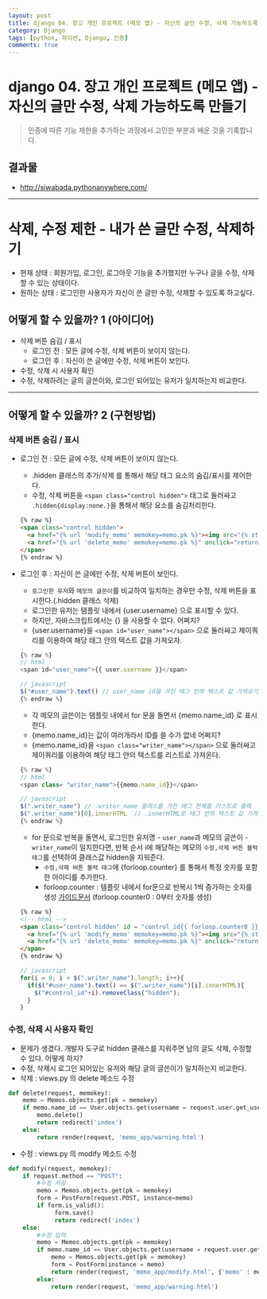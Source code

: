 ```yaml
---
layout: post
title: django 04. 장고 개인 프로젝트 (메모 앱) - 자신의 글만 수정, 삭제 가능하도록 만들기
category: Django
tags: [python, 파이썬, Django, 인증]
comments: true
---
```

# django 04. 장고 개인 프로젝트 (메모 앱) - 자신의 글만 수정, 삭제 가능하도록 만들기
> 인증에 따른 기능 제한을 추가하는 과정에서 고민한 부분과 배운 것을 기록합니다.

## 결과물
- <http://siwabada.pythonanywhere.com/>

-------

# 삭제, 수정 제한 - 내가 쓴 글만 수정, 삭제하기
- 현재 상태 : 회원가입, 로그인, 로그아웃 기능을 추가했지만 누구나 글을 수정, 삭제할 수 있는 상태이다.
- 원하는 상태 : 로그인한 사용자가 자신이 쓴 글만 수정, 삭제할 수 있도록 하고싶다.

## 어떻게 할 수 있을까? 1 (아이디어)

- 삭제 버튼 숨김 / 표시   
  - 로그인 전 : 모든 글에 수정, 삭제 버튼이 보이지 않는다.
  - 로그인 후 : 자신이 쓴 글에만 수정, 삭제 버튼이 보인다.
-  수정, 삭제 시 사용자 확인
  - 수정, 삭제하려는 글의 글쓴이와, 로그인 되어있는 유저가 일치하는지 비교한다.

-------

## 어떻게 할 수 있을까? 2 (구현방법)

### 삭제 버튼 숨김 / 표시
- 로그인 전 : 모든 글에 수정, 삭제 버튼이 보이지 않는다.
    - .hidden 클래스의 추가/삭제 를 통해서 해당 태그 요소의 숨김/표시를 제어한다.
    - 수정, 삭제 버튼을 `<span class="control hidden">` 태그로 둘러싸고  `.hidden{display:none.}`을 통해서 해당 요소를 숨김처리한다.

    ```html
    {% raw %}
    <span class="control hidden">
      <a href="{% url 'modify_memo' memokey=memo.pk %}"><img src="{% static 'image/edit.png' %}" class= "edit" alt="수정"></a>
      <a href="{% url 'delete_memo' memokey=memo.pk %}" onclick="return confirm('정말 삭제하시겠습니까?')"><img src="{% static 'image/delete.png' %}" class="delete" alt="삭제"></a>
    </span>
    {% endraw %}
    ```
- 로그인 후 : 자신이 쓴 글에만 수정, 삭제 버튼이 보인다.
  - `로그인한 유저`와 `메모의 글쓴이`를 비교하여 일치하는 경우만 수정, 삭제 버튼을 표시한다.(.hidden 클래스 삭제)
  - 로그인한 유저는 탬플릿 내에서 {user.username} 으로 표시할 수 있다.
  - 하지만, 자바스크립트에서는 {} 을 사용할 수 없다. 어쩌지?
  - {user.username}을 `<span id="user_name"></span>` 으로 둘러싸고 제이쿼리를 이용하여 해당 태그 안의 텍스트 값을 가져오자.

  ```javascript
  {% raw %}
  // html
  <span id="user_name">{{ user.username }}</span>

  // javascript
  $("#user_name").text() // user_name id를 가진 태그 안의 텍스트 값 가져오기
  {% endraw %}

  ```
  - 각 메모의 글쓴이는 탬플릿 내에서 for 문을 돌면서 {memo.name_id} 로 표시한다.
  - {memo.name_id}는 값이 여러개라서 ID를 쓸 수가 없네 어쩌지?
  - {memo.name_id}을 `<span class="writer_name"></span>` 으로 둘러싸고 제이쿼리를 이용하여 해당 태그 안의 텍스트를 리스트로 가져온다.

  ```javascript
  {% raw %}
  // html
  <span class= "writer_name">{{memo.name_id}}</span>

  // javascript
  $(".writer_name") // .writer_name 클래스를 가진 태그 전체를 리스트로 출력
  $(".writer_name")[0].innerHTML  // .innerHTML로 태그 안의 텍스트 값 가져오기
  {% endraw %}

  ```

  - for 문으로 반복을 돌면서, 로그인한 유저명 - `user_name`과 메모의 글쓴이 - `writer_name`이 일치한다면, 반복 순서 i에 해당하는 메모의 `수정,삭제 버튼 블럭 태그`를 선택하여 클래스값 hidden을 지워준다.
    - `수정,삭제 버튼 블럭 태그`에 {forloop.counter} 를 통해서 특정 숫자를 포함한 아이디를 추가한다.
    - forloop.counter : 템플릿 내에서 for문으로 반복시 1씩 증가하는 숫자를 생성 [가이드문서](https://docs.djangoproject.com/en/1.10/ref/templates/builtins/#for) (forloop.counter0 : 0부터 숫자를 생성)

  ```html
  {% raw %}
  <!-- html -->
  <span class="control hidden" id = "control_id{{ forloop.counter0 }}">
    <a href="{% url 'modify_memo' memokey=memo.pk %}"><img src="{% static 'image/edit.png' %}" class= "edit" alt="수정"></a>
    <a href="{% url 'delete_memo' memokey=memo.pk %}" onclick="return confirm('정말 삭제하시겠습니까?')"><img src="{% static 'image/delete.png' %}" class="delete" alt="삭제"></a>
  </span>
  {% endraw %}
  ```

  ```javascript
  // javascript
  for(i = 0; i < $(".writer_name").length; i++){
    if($("#user_name").text() == $(".writer_name")[i].innerHTML){
      $("#control_id"+i).removeClass("hidden");
    }
  }
  ```

### 수정, 삭제 시 사용자 확인
- 문제가 생겼다. 개발자 도구로 hidden 클래스를 지워주면 남의 글도 삭제, 수정할 수 있다. 어떻게 하지?
- 수정, 삭제시 로그인 되어있는 유저와 해당 글의 글쓴이가 일치하는지 비교한다.
- 삭제 : views.py 의 delete 메소드 수정

```python
def delete(request, memokey):
    memo = Memos.objects.get(pk = memokey)
    if memo.name_id == User.objects.get(username = request.user.get_username()):
        memo.delete()
        return redirect('index')
    else:
        return render(request, 'memo_app/warning.html')
```

- 수정 : views.py 의 modify 메소드 수정

```python
def modify(request, memokey):
    if request.method == "POST":
        #수정 저장
        memo = Memos.objects.get(pk = memokey)
        form = PostForm(request.POST, instance=memo)
        if form.is_valid():
             form.save()
             return redirect('index')
    else:
        #수정 입력
        memo = Memos.objects.get(pk = memokey)
        if memo.name_id == User.objects.get(username = request.user.get_username()):
            memo = Memos.objects.get(pk = memokey)
            form = PostForm(instance = memo)
            return render(request, 'memo_app/modify.html', {'memo' : memo, 'form' : form})
        else:
            return render(request, 'memo_app/warning.html')
```
